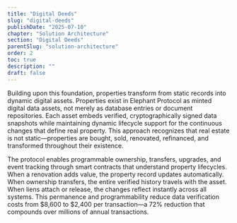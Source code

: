 ```yaml
---
title: "Digital Deeds"
slug: "digital-deeds"
publishDate: "2025-07-10"
chapter: "Solution Architecture"
section: "Digital Deeds"
parentSlug: "solution-architecture"
order: 2
toc: true
description: ""
draft: false
---
```


Building upon this foundation, properties transform from static records into dynamic digital assets. Properties exist in Elephant Protocol as minted digital data assets, not merely as database entries or document repositories. Each asset embeds verified, cryptographically signed data snapshots while maintaining dynamic lifecycle support for the continuous changes that define real property. This approach recognizes that real estate is not static—properties are bought, sold, renovated, refinanced, and transformed throughout their existence.

The protocol enables programmable ownership, transfers, upgrades, and event tracking through smart contracts that understand property lifecycles. When a renovation adds value, the property record updates automatically. When ownership transfers, the entire verified history travels with the asset. When liens attach or release, the changes reflect instantly across all systems. This permanence and programmability reduce data verification costs from \$8,600 to \$2,400 per transaction—a 72% reduction that compounds over millions of annual transactions.
